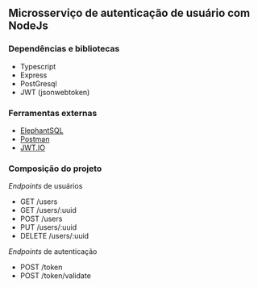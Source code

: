 ## Microsserviço de autenticação de usuário com NodeJs

### Dependências e bibliotecas

- Typescript
- Express
- PostGresql
- JWT (jsonwebtoken)

### Ferramentas externas

- [ElephantSQL]
- [Postman]
- [JWT.IO]

### Composição do projeto

_Endpoints_ de usuários

- GET /users
- GET /users/:uuid
- POST /users
- PUT /users/:uuid
- DELETE /users/:uuid

_Endpoints_ de autenticação

- POST /token
- POST /token/validate

[elephantsql]: https://www.elephantsql.com/
[postman]: https://www.postman.com/
[jwt.io]: https://jwt.io/
